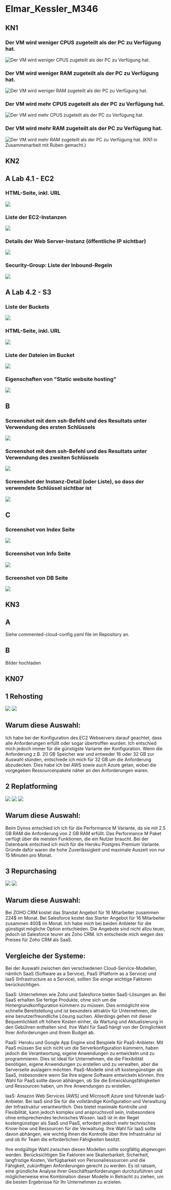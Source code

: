 # Elmar_Kessler_M346
## KN1
### Der VM wird weniger CPUS zugeteilt als der PC zu Verfügung hat.
![Der VM wird weniger CPUS zugeteilt als der PC zu Verfügung hat.](/wenigerCPU.png "")
### Der VM wird weniger RAM zugeteilt als der PC zu Verfügung hat.
![Der VM wird weniger RAM zugeteilt als der PC zu Verfügung hat.](/wenigerRAM.png "")
### Der VM wird mehr CPUS zugeteilt als der PC zu Verfügung hat.
![Der VM wird mehr CPUS zugeteilt als der PC zu Verfügung hat.](/zuvielCPU.png "")
### Der VM wird mehr RAM zugeteilt als der PC zu Verfügung hat.
![Der VM wird mehr RAM zugeteilt als der PC zu Verfügung hat.](/zuvielRAM.png "")
(KN1 in Zusammenarbeit mit Ruben gemacht.)

## KN2
## A Lab 4.1 - EC2
### HTML-Seite, inkl. URL
![](/WebseiteMitUrlEC2.PNG "")
### Liste der EC2-Instanzen
![](/ListeInstanzenEC2.PNG "")
### Details der Web Server-Instanz (öffentliche IP sichtbar)
![](/DetailsEC2.PNG "")
### Security-Group: Liste der Inbound-Regeln
![](/ListeInboundRegelnEC2.PNG "")

## A Lab 4.2 - S3
### Liste der Buckets
![](/ListeBucketsS3.png "")
### HTML-Seite, inkl. URL
![](/webseiteMitUrlS3.PNG "")
### Liste der Dateien im Bucket
![](/ListeDateienInucketS3.PNG "")
### Eigenschaften von "Static website hosting"
![](/EigenschaftenS3.png "")

## B 
### Screenshot mit dem ssh-Befehl und des Resultats unter Verwendung des ersten Schlüssels
![](/Authenticated.PNG "")
### Screenshot mit dem ssh-Befehl und des Resultats unter Verwendung des zweiten Schlüssels
![](/Unauthenticated.PNG "")
### Screenshot der Instanz-Detail (oder Liste), so dass der verwendete Schlüssel sichtbar ist
![](/SeeKeyPair.PNG "")

## C
### Screenshot von Index Seite
![](/Apache2.PNG "")
### Screenshot von Info Seite
![](/PhpPage.PNG "")
### Screenshot von DB Seite
![](/DBPage.PNG "")
## KN3
## A 
Siehe commented-cloud-config.yaml file im Repository an.

## B
Bilder hochladen

## KN07
## 1 Rehosting
![](/Uebersicht.PNG "")
![](/UebersichtAz.PNG "")
## Warum diese Auswahl:
Ich habe bei der Konfiguration des EC2 Webservers darauf geachtet, dass alle Anforderungen erfüllt oder sogar übertroffen wurden. Ich entschied mich jedoch immer für die günstigste Variante der Konfiguration. Wenn die Anforderung z.B. 20 GB Speicher war und entweder 16 oder 32 GB zur Auswahl stünden, entschiede ich mich für 32 GB um die Anforderung abzudecken. 
Dies habe ich bei AWS sowie auch Azure getan, wobei die vorgegeben Ressourcenpakete näher an den Anforderungen waren.

## 2 Replatforming
![](/HekoruUebersicht.PNG "")
![](/PerformanceM.PNG "")
![](/Premium.PNG "")
## Warum diese Auswahl:
Beim Dynos entschied ich ich für die Performance M Variante, da sie mit 2.5 GB RAM die Anforderung von 2 GB RAM erfüllt. Das Performance M Paket verfügt über die meisten Funktionen, die ein Nutzer braucht. Bei der Datenbank entschied ich mich für die Heroku Postgres Premium Variante. Gründe dafür waren die hohe Zuverlässigkeit und maximale Auszeit von nur 15 Minuten pro Monat.

## 3 Repurchasing

![](/zoho.PNG "")
![](/salesforce.PNG "")

## Warum diese Auswahl:
Bei ZOHO CRM kostet das Standat Angebot für 16 Mitarbeiter zusammen 224$ im Monat.
Bei Salesforce kostet das Starter Angebot für 16 Mitarbeiter zusammen 400$ im Monat.
Ich habe mich bei beiden Anbieter für die günstigst mögliche Option entschieden. Die Angebote sind nicht allzu teuer, jedoch ist Salesforce teurer als Zoho CRM.
Ich entscheide mich wegen des Preises für Zoho CRM als SaaS.

## Vergleiche der Systeme:
Bei der Auswahl zwischen den verschiedenen Cloud-Service-Modellen, nämlich SaaS (Software as a Service), PaaS (Platform as a Service) und IaaS (Infrastructure as a Service), sollten Sie einige wichtige Faktoren berücksichtigen.

SaaS: Unternehmen wie Zoho und Salesforce bieten SaaS-Lösungen an. Bei SaaS erhalten Sie fertige Produkte, ohne sich um die Hintergrundkonfiguration kümmern zu müssen. Dies ermöglicht eine schnelle Bereitstellung und ist besonders attraktiv für Unternehmen, die eine benutzerfreundliche Lösung suchen. Allerdings gehen mit dieser Bequemlichkeit oft höhere Kosten einher, da Wartung und Aktualisierung in den Gebühren enthalten sind. Ihre Wahl für SaaS hängt von der Dringlichkeit Ihrer Anforderungen und Ihrem Budget ab.

PaaS: Heroku und Google App Engine sind Beispiele für PaaS-Anbieter. Mit PaaS müssen Sie sich nicht um die Serverkonfiguration kümmern, haben jedoch die Verantwortung, eigene Anwendungen zu entwickeln und zu programmieren. Dies ist ideal für Unternehmen, die die Flexibilität benötigen, eigene Anwendungen zu erstellen und zu verwalten, aber die Serverseite auslagern möchten. PaaS-Modelle sind oft kostengünstiger als SaaS, insbesondere wenn Sie Ihre eigene Software entwickeln können. Ihre Wahl für PaaS sollte davon abhängen, ob Sie die Entwicklungsfähigkeiten und Ressourcen haben, um Ihre Anwendungen zu erstellen.

IaaS: Amazon Web Services (AWS) und Microsoft Azure sind führende IaaS-Anbieter. Bei IaaS sind Sie für die vollständige Konfiguration und Verwaltung der Infrastruktur verantwortlich. Dies bietet maximale Kontrolle und Flexibilität, kann jedoch komplex und anspruchsvoll sein, insbesondere ohne entsprechendes technisches Wissen. IaaS ist in der Regel kostengünstiger als SaaS und PaaS, erfordert jedoch mehr technisches Know-how und Ressourcen für die Verwaltung. Ihre Wahl für IaaS sollte davon abhängen, wie wichtig Ihnen die Kontrolle über Ihre Infrastruktur ist und ob Ihr Team die erforderlichen Fähigkeiten besitzt.

Ihre endgültige Wahl zwischen diesen Modellen sollte sorgfältig abgewogen werden. Berücksichtigen Sie Faktoren wie Skalierbarkeit, Sicherheit, langfristige Kosten, Verfügbarkeit von Personalressourcen und die Fähigkeit, zukünftigen Anforderungen gerecht zu werden. Es ist ratsam, eine gründliche Analyse Ihrer Geschäftsanforderungen durchzuführen und möglicherweise eine Kombination dieser Modelle in Betracht zu ziehen, um die besten Ergebnisse für Ihr Unternehmen zu erzielen.
